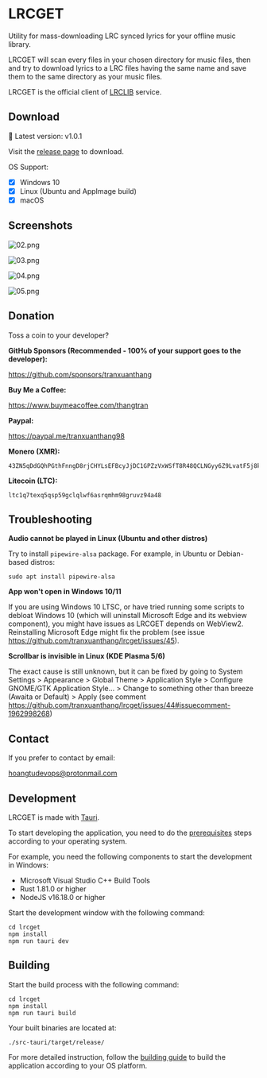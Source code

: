 # LRCGET

Utility for mass-downloading LRC synced lyrics for your offline music library.

LRCGET will scan every files in your chosen directory for music files, then and try to download lyrics to a LRC files having the same name and save them to the same directory as your music files.

LRCGET is the official client of [LRCLIB](https://lrclib.net) service.

## Download

🎉 Latest version: v1.0.1

Visit the [release page](https://github.com/tranxuanthang/lrcget/releases) to download.

OS Support:

- [x] Windows 10
- [x] Linux (Ubuntu and AppImage build)
- [x] macOS

## Screenshots

![02.png](screenshots/02.png?2)

![03.png](screenshots/03.png?2)

![04.png](screenshots/04.png?2)

![05.png](screenshots/05.png?2)

## Donation

Toss a coin to your developer?

**GitHub Sponsors (Recommended - 100% of your support goes to the developer):**

https://github.com/sponsors/tranxuanthang

**Buy Me a Coffee:**

https://www.buymeacoffee.com/thangtran

**Paypal:**

https://paypal.me/tranxuanthang98

**Monero (XMR):**

```
43ZN5qDdGQhPGthFnngD8rjCHYLsEFBcyJjDC1GPZzVxWSfT8R48QCLNGyy6Z9LvatF5j8kSgv23DgJpixJg8bnmMnKm3b7
```

**Litecoin (LTC):**

```
ltc1q7texq5qsp59gclqlwf6asrqmhm98gruvz94a48
```

## Troubleshooting

**Audio cannot be played in Linux (Ubuntu and other distros)**

Try to install `pipewire-alsa` package. For example, in Ubuntu or Debian-based distros:

```
sudo apt install pipewire-alsa
```

**App won't open in Windows 10/11**

If you are using Windows 10 LTSC, or have tried running some scripts to debloat Windows 10 (which will uninstall Microsoft Edge and its webview component), you might have issues as LRCGET depends on WebView2. Reinstalling Microsoft Edge might fix the problem (see issue https://github.com/tranxuanthang/lrcget/issues/45).

**Scrollbar is invisible in Linux (KDE Plasma 5/6)**

The exact cause is still unknown, but it can be fixed by going to System Settings > Appearance > Global Theme > Application Style > Configure GNOME/GTK Application Style... > Change to something other than breeze (Awaita or Default) > Apply (see comment https://github.com/tranxuanthang/lrcget/issues/44#issuecomment-1962998268)

## Contact

If you prefer to contact by email:

[hoangtudevops@protonmail.com](mailto:hoangtudevops@protonmail.com)

## Development

LRCGET is made with [Tauri](https://tauri.app).

To start developing the application, you need to do the [prerequisites](https://tauri.app/v1/guides/getting-started/prerequisites) steps according to your operating system.

For example, you need the following components to start the development in Windows:

- Microsoft Visual Studio C++ Build Tools
- Rust 1.81.0 or higher
- NodeJS v16.18.0 or higher

Start the development window with the following command:

``` shell
cd lrcget
npm install
npm run tauri dev
```

## Building

Start the build process with the following command:

``` shell
cd lrcget
npm install
npm run tauri build
```

Your built binaries are located at:

```
./src-tauri/target/release/
```

For more detailed instruction, follow the [building guide](https://tauri.app/v1/guides/building/) to build the application according to your OS platform.
